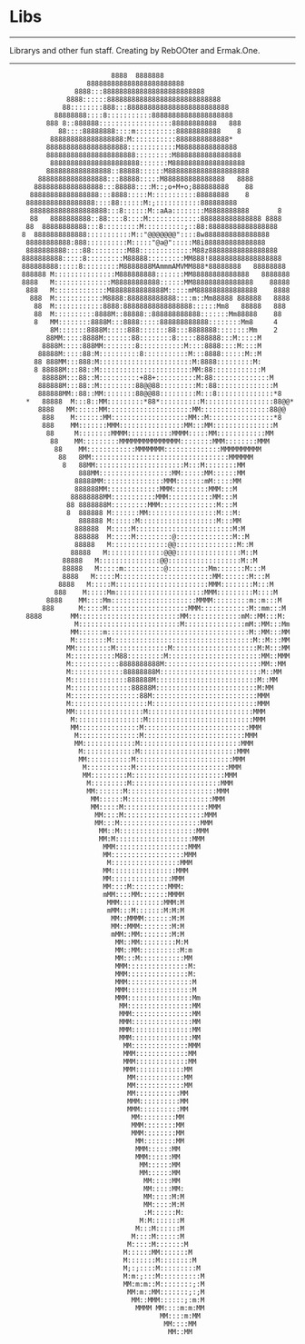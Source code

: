 Libs
====
***
Librarys and other fun staff.
Creating by RebOOter and Ermak.One.
***

                             8888  8888888
                       888888888888888888888888
                    8888:::8888888888888888888888888
                  8888::::::8888888888888888888888888888
                 88::::::::888:::8888888888888888888888888
               88888888::::8:::::::::::88888888888888888888
             888 8::888888::::::::::::::::::88888888888   888
                88::::88888888::::m::::::::::88888888888    8
              888888888888888888:M:::::::::::8888888888888*
             88888888888888888888::::::::::::M88888888888888
             8888888888888888888888:::::::::M8888888888888888
              8888888888888888888888:::::::M888888888888888888
             8888888888888888::88888::::::M88888888888888888888
           88888888888888888:::88888:::::M888888888888888   8888
          88888888888888888:::88888::::M::;o+M+o;888888888    88
         88888888888888888:::8888:::::M:::::::::::88888888    8
        88888888888888888::::88::::::M:;:::::::::::888888888     
         8888888888888888888:::8::::::M::aAa::::::::M8888888888       8
         88   8888888888::88::::8::::M:::::::::::::888888888888888 8888
        88  88888888888:::8:::::::::M::::::::::;::88:88888888888888888
       8  8888888888888:::::::::::M::"@@@@@@@"::::8w8888888888888888
        88888888888:888::::::::::M:::::"@a@":::::M8i888888888888888
        8888888888::::88:::::::::M88:::::::::::::M88z88888888888888888 
       8888888888:::::8:::::::::M88888:::::::::MM888!888888888888888888
       888888888:::::8:::::::::M8888888MAmmmAMVMM888*88888888   88888888
       888888 M:::::::::::::::M888888888:::::::MM88888888888888   8888888
       8888   M::::::::::::::M88888888888::::::MM888888888888888    88888
        888   M:::::::::::::M8888888888888M:::::mM888888888888888    8888
         888  M::::::::::::M8888:888888888888::::m::Mm88888 888888   8888
          88  M::::::::::::8888:88888888888888888::::::Mm8   88888   888
          88  M::::::::::8888M::88888::888888888888:::::::Mm88888    88
          8   MM::::::::8888M:::8888:::::888888888888::::::::Mm8     4
              8M:::::::8888M:::::888:::::::88:::8888888::::::::Mm    2
             88MM:::::8888M:::::::88::::::::8:::::888888:::M:::::M
            8888M:::::888MM::::::::8:::::::::::M::::8888::::M::::M
           88888M:::::88:M::::::::::8:::::::::::M:::8888::::::M::M
          88 888MM:::888:M:::::::::::::::::::::::M:8888:::::::::M:
          8 88888M:::88::M:::::::::::::::::::::::MM:88::::::::::::M
            88888M:::88::M::::::::::+88+::::::::::M:88::::::::::::::M             
           888888M:::88::M:::::::::88@@88:::::::::M::88::::::::::::::M
           888888MM::88::MM::::::::88@@88:::::::::M:::8::::::::::::::*8
        *   88888  M:::8::MM:::::::::*88*::::::::::M:::::::::::::::::88@@*
           8888   MM::::::MM:::::::::::::::::::::MM:::::::::::::::::88@@
            888    M:::::::MM:::::::::::::::::::MM::M::::::::::::::::*8
            888    MM:::::::MMM::::::::::::::::MM:::MM:::::::::::::::M
             88     M::::::::MMMM:::::::::::MMMM:::::MM::::::::::::MM
              88    MM:::::::::MMMMMMMMMMMMMMM::::::::MMM::::::::MMM
               88    MM::::::::::::MMMMMMM::::::::::::::MMMMMMMMMM
                88   8MM::::::::::::::::::::::::::::::::::MMMMMM
                 8   88MM::::::::::::::::::::::M:::M::::::::MM
                     888MM::::::::::::::::::MM::::::MM::::::MM
                    88888MM:::::::::::::::MMM:::::::mM:::::MM
                    888888MM:::::::::::::MMM:::::::::MMM:::M
                   88888888MM:::::::::::MMM:::::::::::MM:::M
                  88 8888888M:::::::::MMM::::::::::::::M:::M
                  8  888888 M:::::::MM:::::::::::::::::M:::M:
                     888888 M::::::M:::::::::::::::::::M:::MM
                    888888  M:::::M::::::::::::::::::::::::M:M
                    888888  M:::::M:::::::::@::::::::::::::M::M
                    88888   M::::::::::::::@@:::::::::::::::M::M
                   88888   M::::::::::::::@@@::::::::::::::::M::M
                 88888   M:::::::::::::::@@::::::::::::::::::M::M
                 88888   M:::::m::::::::::@::::::::::Mm:::::::M:::M
                 8888   M:::::M:::::::::::::::::::::::MM:::::::M:::M
                8888   M:::::M:::::::::::::::::::::::MMM::::::::M:::M
               888    M:::::Mm::::::::::::::::::::::MMM:::::::::M::::M
             8888    MM::::Mm:::::::::::::::::::::MMMM:::::::::m::m:::M
            888      M:::::M::::::::::::::::::::MMM::::::::::::M::mm:::M
        8888       MM:::::::::::::::::::::::::MM:::::::::::::mM::MM:::M:
                    M:::::::::::::::::::::::::M:::::::::::::::mM::MM:::Mm
                   MM::::::m:::::::::::::::::::::::::::::::::::M::MM:::MM
                   M::::::::M:::::::::::::::::::::::::::::::::::M::M:::MM         
                  MM:::::::::M:::::::::::::M:::::::::::::::::::::M:M:::MM
                  M:::::::::::M88:::::::::M:::::::::::::::::::::::MM::MMM
                  M::::::::::::8888888888M::::::::::::::::::::::::MM::MM
                  M:::::::::::::88888888M:::::::::::::::::::::::::M::MM
                  M::::::::::::::888888M:::::::::::::::::::::::::M::MM
                  M:::::::::::::::88888M:::::::::::::::::::::::::M:MM
                  M:::::::::::::::::88M::::::::::::::::::::::::::MMM
                  M:::::::::::::::::::M::::::::::::::::::::::::::MMM
                  MM:::::::::::::::::M::::::::::::::::::::::::::MMM
                   M:::::::::::::::::M::::::::::::::::::::::::::MMM
                   MM:::::::::::::::M::::::::::::::::::::::::::MMM
                    M:::::::::::::::M:::::::::::::::::::::::::MMM
                    MM:::::::::::::M:::::::::::::::::::::::::MMM
                     M:::::::::::::M::::::::::::::::::::::::MMM
                     MM:::::::::::M::::::::::::::::::::::::MMM
                      M:::::::::::M:::::::::::::::::::::::MMM  
                      MM:::::::::M:::::::::::::::::::::::MMM
                       M:::::::::M::::::::::::::::::::::MMM
                       MM:::::::M::::::::::::::::::::::MMM
                        MM::::::M:::::::::::::::::::::MMM
                        MM:::::M:::::::::::::::::::::MMM
                         MM::::M::::::::::::::::::::MMM
                         MM:::M::::::::::::::::::::MMM
                          MM::M:::::::::::::::::::MMM
                          MM:M:::::::::::::::::::MMM
                           MMM::::::::::::::::::MMM
                           MM::::::::::::::::::MMM
                            M:::::::::::::::::MMM
                           MM::::::::::::::::MMM
                           MM:::::::::::::::MMM
                           MM::::M:::::::::MMM:
                           mMM::::MM:::::::MMMM
                            MMM:::::::::::MMM:M
                            mMM:::M:::::::M:M:M
                             MM::MMMM:::::::M:M
                             MM::MMM::::::::M:M
                             mMM::MM::::::::M:M
                              MM::MM:::::::::M:M
                              MM::MM::::::::::M:m
                              MM:::M:::::::::::MM
                              MMM:::::::::::::::M:
                              MMM:::::::::::::::M:
                              MMM::::::::::::::::M
                              MMM::::::::::::::::M
                              MMM::::::::::::::::Mm
                               MM::::::::::::::::MM
                               MMM:::::::::::::::MM
                               MMM:::::::::::::::MM
                               MMM:::::::::::::::MM
                               MMM:::::::::::::::MM
                                MM::::::::::::::MMM
                                MMM:::::::::::::MM
                                MMM:::::::::::::MM
                                MMM::::::::::::MM
                                 MM::::::::::::MM
                                 MM::::::::::::MM
                                 MM:::::::::::MM
                                 MMM::::::::::MM
                                 MMM::::::::::MM
                                  MM:::::::::MM
                                  MMM::::::::MM
                                  MMM::::::::MM
                                   MM::::::::MM
                                   MMM::::::MM
                                   MMM::::::MM
                                    MM::::::MM
                                    MM::::::MM
                                     MM:::::MM
                                     MM:::::MM:
                                     MM:::::M:M
                                     MM:::::M:M
                                     :M::::::M:
                                    M:M:::::::M
                                   M:::M::::::M
                                  M::::M::::::M
                                 M:::::M:::::::M
                                M::::::MM:::::::M
                                M:::::::M::::::::M
                                M;:;::::M:::::::::M
                                M:m:;:::M::::::::::M
                                MM:m:m::M::::::::;:M
                                 MM:m::MM:::::::;:;M
                                  MM::MMM::::::;:m:M
                                   MMMM MM::::m:m:MM
                                         MM::::m:MM
                                          MM::::MM
                                           MM::MM
